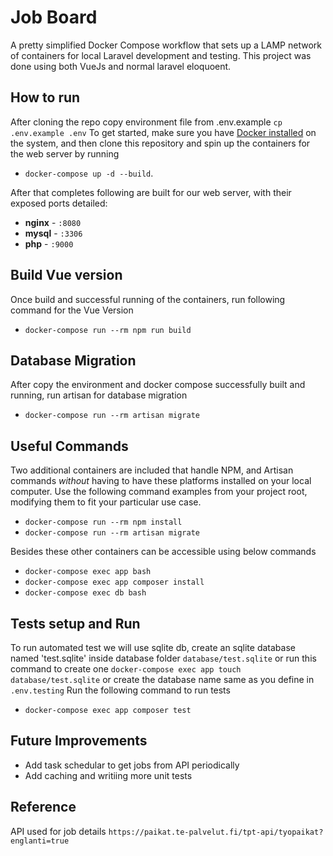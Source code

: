 
# Job Board
A pretty simplified Docker Compose workflow that sets up a LAMP network of containers for local Laravel development and testing. This project was done using both VueJs and normal laravel eloquoent. 


## How to run

After cloning the repo copy environment file from .env.example `cp .env.example .env`
To get started, make sure you have [Docker installed](https://docs.docker.com/docker-for-mac/install/) on the system, and then clone this repository and spin up the containers for the web server by running 
- `docker-compose up -d --build`.

After that completes following are built for our web server, with their exposed ports detailed:

- **nginx** - `:8080`
- **mysql** - `:3306`
- **php** - `:9000`

## Build Vue version
Once build and successful running of the containers, run following command for the Vue Version
- `docker-compose run --rm npm run build`

## Database Migration
After copy the environment and docker compose successfully built and running, run artisan for database migration
- `docker-compose run --rm artisan migrate`


## Useful Commands 
Two additional containers are included that handle NPM, and Artisan commands *without* having to have these platforms installed on your local computer. Use the following command examples from your project root, modifying them to fit your particular use case.

- `docker-compose run --rm npm install`
- `docker-compose run --rm artisan migrate` 

Besides these other containers can be accessible using below commands

- `docker-compose exec app bash` 
- `docker-compose exec app composer install` 
- `docker-compose exec db bash` 

## Tests setup and Run
To run automated test we will use sqlite db, create an sqlite database named 'test.sqlite' inside database folder `database/test.sqlite` 
or run this command to create one `docker-compose exec app touch database/test.sqlite` 
or create the database name same as you define in `.env.testing`
Run the following command to run tests 
- `docker-compose exec app composer test` 

## Future Improvements
- Add task schedular to get jobs from API periodically
- Add caching and writiing more unit tests

## Reference
API used for job details `https://paikat.te-palvelut.fi/tpt-api/tyopaikat?englanti=true`

